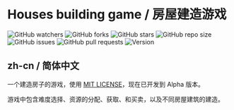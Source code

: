# Houses building game / 房屋建造游戏

![GitHub watchers](https://img.shields.io/github/watchers/Haohao123coding/houses-building-game.svg)
![GitHub forks](https://img.shields.io/github/forks/Haohao123coding/houses-building-game.svg)
![GitHub stars](https://img.shields.io/github/stars/Haohao123coding/houses-building-game.svg)
![GitHub repo size](https://img.shields.io/github/repo-size/Haohao123coding/houses-building-game.svg)
![GitHub issues](https://img.shields.io/github/issues/Haohao123coding/houses-building-game.svg)
![GitHub pull requests](https://img.shields.io/github/issues-pr/Haohao123coding/houses-building-game.svg)
![Version](https://img.shields.io/badge/Version-[Alpha]_0.1.0--r01-777)

## zh-cn / 简体中文

一个建造房子的游戏，使用 [MIT LICENSE](https://choosealicense.com/licenses/mit)，现在已开发到 Alpha 版本。

游戏中包含难度选择、资源的分配、获取、和买卖，以及不同房屋建筑的建造。
